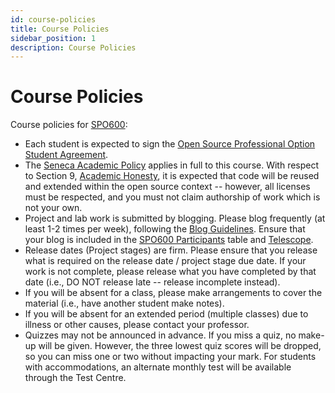 ```yaml
---
id: course-policies
title: Course Policies
sidebar_position: 1
description: Course Policies
---
```


# Course Policies

Course policies for [SPO600](../landing-page.md):

- Each student is expected to sign the [Open Source Professional Option Student Agreement](./open-source-pro-option-student-agreement.md).
- The [Seneca Academic Policy](http://www.senecac.on.ca/academic-policy/) applies in full to this course. With respect to Section 9, [Academic Honesty](http://www.senecac.on.ca/academic-policy/acpol-09.html), it is expected that code will be reused and extended within the open source context -- however, all licenses must be respected, and you must not claim authorship of work which is not your own.
- Project and lab work is submitted by blogging. Please blog frequently (at least 1-2 times per week), following the [Blog Guidelines](./blog-guidelines.md). Ensure that your blog is included in the [SPO600 Participants](./participants-table.md) table and [Telescope](https://telescope.cdot.systems/).
- Release dates (Project stages) are firm. Please ensure that you release what is required on the release date / project stage due date. If your work is not complete, please release what you have completed by that date (i.e., DO NOT release late -- release incomplete instead).
- If you will be absent for a class, please make arrangements to cover the material (i.e., have another student make notes).
- If you will be absent for an extended period (multiple classes) due to illness or other causes, please contact your professor.
- Quizzes may not be announced in advance. If you miss a quiz, no make-up will be given. However, the three lowest quiz scores will be dropped, so you can miss one or two without impacting your mark. For students with accommodations, an alternate monthly test will be available through the Test Centre.

